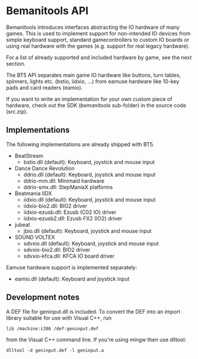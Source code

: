 # Bemanitools API
Bemanitools introduces interfaces abstracting the IO hardware of many games. This is used to implement support for
non-intended IO devices from simple keyboard support, standard gamecontrollers to custom IO boards or using real
hardware with the games (e.g. support for real legacy hardware).

For a list of already supported and included hardware by game, see the next section.

The BT5 API separates main game IO hardware like buttons, turn tables, spinners, lights etc. (bstio, iidxio, ...) from
eamuse hardware like 10-key pads and card readers (eamio).

If you want to write an implementation for your own custom piece of hardware, check out the SDK (*bemanitools*
sub-folder) in the source code (src.zip).

## Implementations
The following implementations are already shipped with BT5. 

* BeatStream
    * bstio.dll (default): Keyboard, joystick and mouse input
* Dance Dance Revolution
    * ddrio.dll (default): Keyboard, joystick and mouse input
    * ddrio-mm.dll: Minimaid hardware
    * ddrio-smx.dll: StepManiaX platforms
* Beatmania IIDX
    * iidxio.dll (default): Keyboard, joystick and mouse input
    * iidxio-bio2.dll: BIO2 driver
    * iidxio-ezusb.dll: Ezusb (C02 IO) driver
    * iidxio-ezusb2.dll: Ezusb FX2 (IO2) driver
* jubeat
    * jbio.dll (default): Keyboard, joystick and mouse input
* SOUND VOLTEX
    * sdvxio.dll (default): Keyboard, joystick and mouse input
    * sdvxio-bio2.dll: BIO2 driver
    * sdvxio-kfca.dll: KFCA IO board driver

Eamuse hardware support is implemented separately:
* eamio.dll (default): Keyboard and joystick input 

## Development notes
A DEF file for geninput.dll is included. To convert the DEF into an import library suitable for use with Visual C++, run
```
lib /machine:i386 /def:geninput.def
```
from the Visual C++ command line. If you're using mingw then use dlltool:
```
dlltool -d geninput.def -l geninput.a
```